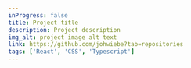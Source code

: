 ```yaml
---
inProgress: false
title: Project title
description: Project description
img_alt: project image alt text
link: https://github.com/johwiebe?tab=repositories
tags: ['React', 'CSS', 'Typescript']
---
```

